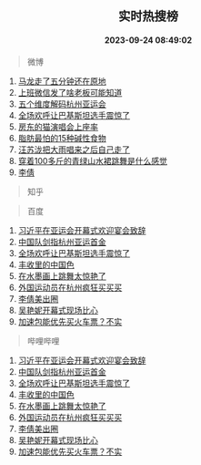 <div align="center"><h2>实时热搜榜</h2><h4>2023-09-24 08:49:02</h4></div>

> 微博  

1. [马龙走了五分钟还在原地](https://s.weibo.com/weibo?q=%23%E9%A9%AC%E9%BE%99%E8%B5%B0%E4%BA%86%E4%BA%94%E5%88%86%E9%92%9F%E8%BF%98%E5%9C%A8%E5%8E%9F%E5%9C%B0%23&t=31&band_rank=1&Refer=top)<br />
2. [上班微信发了啥老板可能知道](https://s.weibo.com/weibo?q=%E4%B8%8A%E7%8F%AD%E5%BE%AE%E4%BF%A1%E5%8F%91%E4%BA%86%E5%95%A5%E8%80%81%E6%9D%BF%E5%8F%AF%E8%83%BD%E7%9F%A5%E9%81%93&t=31&band_rank=2&Refer=top)<br />
3. [五个维度解码杭州亚运会](https://s.weibo.com/weibo?q=%23%E4%BA%94%E4%B8%AA%E7%BB%B4%E5%BA%A6%E8%A7%A3%E7%A0%81%E6%9D%AD%E5%B7%9E%E4%BA%9A%E8%BF%90%E4%BC%9A%23&t=31&band_rank=3&Refer=top)<br />
4. [全场欢呼让巴基斯坦选手震惊了](https://s.weibo.com/weibo?q=%23%E5%85%A8%E5%9C%BA%E6%AC%A2%E5%91%BC%E8%AE%A9%E5%B7%B4%E5%9F%BA%E6%96%AF%E5%9D%A6%E9%80%89%E6%89%8B%E9%9C%87%E6%83%8A%E4%BA%86%23&t=31&band_rank=4&Refer=top)<br />
5. [房东的猫演唱会上座率](https://s.weibo.com/weibo?q=%23%E6%88%BF%E4%B8%9C%E7%9A%84%E7%8C%AB%E6%BC%94%E5%94%B1%E4%BC%9A%E4%B8%8A%E5%BA%A7%E7%8E%87%23&t=31&band_rank=5&Refer=top)<br />
6. [脂肪最怕的15种碱性食物](https://s.weibo.com/weibo?q=%E8%84%82%E8%82%AA%E6%9C%80%E6%80%95%E7%9A%8415%E7%A7%8D%E7%A2%B1%E6%80%A7%E9%A3%9F%E7%89%A9&t=31&band_rank=6&Refer=top)<br />
7. [汪苏泷把大雨唱来之后自己走了](https://s.weibo.com/weibo?q=%23%E6%B1%AA%E8%8B%8F%E6%B3%B7%E6%8A%8A%E5%A4%A7%E9%9B%A8%E5%94%B1%E6%9D%A5%E4%B9%8B%E5%90%8E%E8%87%AA%E5%B7%B1%E8%B5%B0%E4%BA%86%23&t=31&band_rank=7&Refer=top)<br />
8. [穿着100多斤的青绿山水裙跳舞是什么感觉](https://s.weibo.com/weibo?q=%23%E7%A9%BF%E7%9D%80100%E5%A4%9A%E6%96%A4%E7%9A%84%E9%9D%92%E7%BB%BF%E5%B1%B1%E6%B0%B4%E8%A3%99%E8%B7%B3%E8%88%9E%E6%98%AF%E4%BB%80%E4%B9%88%E6%84%9F%E8%A7%89%23&t=31&band_rank=8&Refer=top)<br />
9. [李倩](https://s.weibo.com/weibo?q=%E6%9D%8E%E5%80%A9&t=31&band_rank=9&Refer=top)<br />

> 知乎  


> 百度  

1. [习近平在亚运会开幕式欢迎宴会致辞](https://www.baidu.com/s?wd=%E4%B9%A0%E8%BF%91%E5%B9%B3%E5%9C%A8%E4%BA%9A%E8%BF%90%E4%BC%9A%E5%BC%80%E5%B9%95%E5%BC%8F%E6%AC%A2%E8%BF%8E%E5%AE%B4%E4%BC%9A%E8%87%B4%E8%BE%9E&sa=fyb_news&rsv_dl=fyb_news)<br />
2. [中国队剑指杭州亚运首金](https://www.baidu.com/s?wd=%E4%B8%AD%E5%9B%BD%E9%98%9F%E5%89%91%E6%8C%87%E6%9D%AD%E5%B7%9E%E4%BA%9A%E8%BF%90%E9%A6%96%E9%87%91&sa=fyb_news&rsv_dl=fyb_news)<br />
3. [全场欢呼让巴基斯坦选手震惊了](https://www.baidu.com/s?wd=%E5%85%A8%E5%9C%BA%E6%AC%A2%E5%91%BC%E8%AE%A9%E5%B7%B4%E5%9F%BA%E6%96%AF%E5%9D%A6%E9%80%89%E6%89%8B%E9%9C%87%E6%83%8A%E4%BA%86&sa=fyb_news&rsv_dl=fyb_news)<br />
4. [丰收里的中国色](https://www.baidu.com/s?wd=%E4%B8%B0%E6%94%B6%E9%87%8C%E7%9A%84%E4%B8%AD%E5%9B%BD%E8%89%B2&sa=fyb_news&rsv_dl=fyb_news)<br />
5. [在水墨画上跳舞太惊艳了](https://www.baidu.com/s?wd=%E5%9C%A8%E6%B0%B4%E5%A2%A8%E7%94%BB%E4%B8%8A%E8%B7%B3%E8%88%9E%E5%A4%AA%E6%83%8A%E8%89%B3%E4%BA%86&sa=fyb_news&rsv_dl=fyb_news)<br />
6. [外国运动员在杭州疯狂买买买](https://www.baidu.com/s?wd=%E5%A4%96%E5%9B%BD%E8%BF%90%E5%8A%A8%E5%91%98%E5%9C%A8%E6%9D%AD%E5%B7%9E%E7%96%AF%E7%8B%82%E4%B9%B0%E4%B9%B0%E4%B9%B0&sa=fyb_news&rsv_dl=fyb_news)<br />
7. [李倩美出圈](https://www.baidu.com/s?wd=%E6%9D%8E%E5%80%A9%E7%BE%8E%E5%87%BA%E5%9C%88&sa=fyb_news&rsv_dl=fyb_news)<br />
8. [吴艳妮开幕式现场比心](https://www.baidu.com/s?wd=%E5%90%B4%E8%89%B3%E5%A6%AE%E5%BC%80%E5%B9%95%E5%BC%8F%E7%8E%B0%E5%9C%BA%E6%AF%94%E5%BF%83&sa=fyb_news&rsv_dl=fyb_news)<br />
9. [加速包能优先买火车票？不实](https://www.baidu.com/s?wd=%E5%8A%A0%E9%80%9F%E5%8C%85%E8%83%BD%E4%BC%98%E5%85%88%E4%B9%B0%E7%81%AB%E8%BD%A6%E7%A5%A8%EF%BC%9F%E4%B8%8D%E5%AE%9E&sa=fyb_news&rsv_dl=fyb_news)<br />

> 哔哩哔哩  

1. [习近平在亚运会开幕式欢迎宴会致辞](https://www.baidu.com/s?wd=%E4%B9%A0%E8%BF%91%E5%B9%B3%E5%9C%A8%E4%BA%9A%E8%BF%90%E4%BC%9A%E5%BC%80%E5%B9%95%E5%BC%8F%E6%AC%A2%E8%BF%8E%E5%AE%B4%E4%BC%9A%E8%87%B4%E8%BE%9E&sa=fyb_news&rsv_dl=fyb_news)<br />
2. [中国队剑指杭州亚运首金](https://www.baidu.com/s?wd=%E4%B8%AD%E5%9B%BD%E9%98%9F%E5%89%91%E6%8C%87%E6%9D%AD%E5%B7%9E%E4%BA%9A%E8%BF%90%E9%A6%96%E9%87%91&sa=fyb_news&rsv_dl=fyb_news)<br />
3. [全场欢呼让巴基斯坦选手震惊了](https://www.baidu.com/s?wd=%E5%85%A8%E5%9C%BA%E6%AC%A2%E5%91%BC%E8%AE%A9%E5%B7%B4%E5%9F%BA%E6%96%AF%E5%9D%A6%E9%80%89%E6%89%8B%E9%9C%87%E6%83%8A%E4%BA%86&sa=fyb_news&rsv_dl=fyb_news)<br />
4. [丰收里的中国色](https://www.baidu.com/s?wd=%E4%B8%B0%E6%94%B6%E9%87%8C%E7%9A%84%E4%B8%AD%E5%9B%BD%E8%89%B2&sa=fyb_news&rsv_dl=fyb_news)<br />
5. [在水墨画上跳舞太惊艳了](https://www.baidu.com/s?wd=%E5%9C%A8%E6%B0%B4%E5%A2%A8%E7%94%BB%E4%B8%8A%E8%B7%B3%E8%88%9E%E5%A4%AA%E6%83%8A%E8%89%B3%E4%BA%86&sa=fyb_news&rsv_dl=fyb_news)<br />
6. [外国运动员在杭州疯狂买买买](https://www.baidu.com/s?wd=%E5%A4%96%E5%9B%BD%E8%BF%90%E5%8A%A8%E5%91%98%E5%9C%A8%E6%9D%AD%E5%B7%9E%E7%96%AF%E7%8B%82%E4%B9%B0%E4%B9%B0%E4%B9%B0&sa=fyb_news&rsv_dl=fyb_news)<br />
7. [李倩美出圈](https://www.baidu.com/s?wd=%E6%9D%8E%E5%80%A9%E7%BE%8E%E5%87%BA%E5%9C%88&sa=fyb_news&rsv_dl=fyb_news)<br />
8. [吴艳妮开幕式现场比心](https://www.baidu.com/s?wd=%E5%90%B4%E8%89%B3%E5%A6%AE%E5%BC%80%E5%B9%95%E5%BC%8F%E7%8E%B0%E5%9C%BA%E6%AF%94%E5%BF%83&sa=fyb_news&rsv_dl=fyb_news)<br />
9. [加速包能优先买火车票？不实](https://www.baidu.com/s?wd=%E5%8A%A0%E9%80%9F%E5%8C%85%E8%83%BD%E4%BC%98%E5%85%88%E4%B9%B0%E7%81%AB%E8%BD%A6%E7%A5%A8%EF%BC%9F%E4%B8%8D%E5%AE%9E&sa=fyb_news&rsv_dl=fyb_news)<br />

